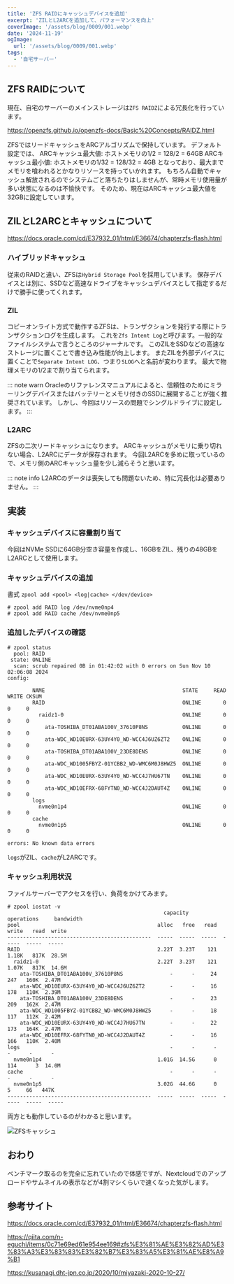 ```yaml
---
title: 'ZFS RAIDにキャッシュデバイスを追加'
excerpt: 'ZILとL2ARCを追加して、パフォーマンスを向上'
coverImage: '/assets/blog/0009/001.webp'
date: '2024-11-19'
ogImage:
  url: '/assets/blog/0009/001.webp'
tags:
  - '自宅サーバー'
---
```


## ZFS RAIDについて
現在、自宅のサーバーのメインストレージは`ZFS RAIDZ`による冗長化を行っています。

https://openzfs.github.io/openzfs-docs/Basic%20Concepts/RAIDZ.html

ZFSではリードキャッシュをARCアルゴリズムで保持しています。
デフォルト設定では、
ARCキャッシュ最大値: ホストメモリの1/2 = 128/2 = 64GB
ARCキャッシュ最小値: ホストメモリの1/32 = 128/32 = 4GB
となっており、最大までメモリを喰われるとかなりリソースを持っていかれます。
もちろん自動でキャッシュ解放されるのでシステムごと落ちたりはしませんが、常時メモリ使用量が多い状態になるのは不愉快です。
そのため、現在はARCキャッシュ最大値を32GBに設定しています。

## ZILとL2ARCとキャッシュについて

https://docs.oracle.com/cd/E37932_01/html/E36674/chapterzfs-flash.html

### ハイブリッドキャッシュ
従来のRAIDと違い、ZFSは`Hybrid Storage Pool`を採用しています。
保存デバイスとは別に、SSDなど高速なドライブをキャッシュデバイスとして指定するだけで勝手に使ってくれます。

### ZIL
コピーオンライト方式で動作するZFSは、トランザクションを発行する際にトランザクションログを生成します。
これを`Zfs Intent Log`と呼びます。一般的なファイルシステムで言うところのジャーナルです。
このZILをSSDなどの高速なストレージに置くことで書き込み性能が向上します。
またZILを外部デバイスに置くことで`Separate Intent LOG`、つまり`SLOG`へと名前が変わります。
最大で物理メモリの1/2まで割り当てられます。

::: note warn
Oracleのリファレンスマニュアルによると、信頼性のためにミラーリングデバイスまたはバッテリーとメモリ付きのSSDに展開することが強く推奨されています。
しかし、今回はリソースの問題でシングルドライブに設定します。
:::

### L2ARC
ZFSの二次リードキャッシュになります。
ARCキャッシュがメモリに乗り切れない場合、L2ARCにデータが保存されます。
今回L2ARCを多めに取っているので、メモリ側のARCキャッシュ量を少し減らそうと思います。

::: note info
L2ARCのデータは喪失しても問題ないため、特に冗長化は必要ありません。
:::


## 実装
### キャッシュデバイスに容量割り当て
今回はNVMe SSDに64GB分空き容量を作成し、16GBをZIL、残りの48GBをL2ARCとして使用します。

### キャッシュデバイスの追加
書式
`zpool add <pool> <log|cache> </dev/device>`
```text: console
# zpool add RAID log /dev/nvme0np4
# zpool add RAID cache /dev/nvme0np5
```

### 追加したデバイスの確認
```text: console
# zpool status
  pool: RAID
 state: ONLINE
  scan: scrub repaired 0B in 01:42:02 with 0 errors on Sun Nov 10 02:06:08 2024
config:

        NAME                                            STATE     READ WRITE CKSUM
        RAID                                            ONLINE       0     0     0
          raidz1-0                                      ONLINE       0     0     0
            ata-TOSHIBA_DT01ABA100V_37610P8NS           ONLINE       0     0     0
            ata-WDC_WD10EURX-63UY4Y0_WD-WCC4J6UZ6ZT2    ONLINE       0     0     0
            ata-TOSHIBA_DT01ABA100V_23DE8DENS           ONLINE       0     0     0
            ata-WDC_WD1005FBYZ-01YCBB2_WD-WMC6M0J8HWZ5  ONLINE       0     0     0
            ata-WDC_WD10EURX-63UY4Y0_WD-WCC4J7HU67TN    ONLINE       0     0     0
            ata-WDC_WD10EFRX-68FYTN0_WD-WCC4J2DAUT4Z    ONLINE       0     0     0
        logs
          nvme0n1p4                                     ONLINE       0     0     0
        cache
          nvme0n1p5                                     ONLINE       0     0     0

errors: No known data errors
```

`logs`がZIL、`cache`がL2ARCです。

### キャッシュ利用状況
ファイルサーバーでアクセスを行い、負荷をかけてみます。
```text: console
# zpool iostat -v
                                                  capacity     operations     bandwidth 
pool                                            alloc   free   read  write   read  write
----------------------------------------------  -----  -----  -----  -----  -----  -----
RAID                                            2.22T  3.23T    121  1.18K   817K  28.5M
  raidz1-0                                      2.22T  3.23T    121  1.07K   817K  14.6M
    ata-TOSHIBA_DT01ABA100V_37610P8NS               -      -     24    247   160K  2.47M
    ata-WDC_WD10EURX-63UY4Y0_WD-WCC4J6UZ6ZT2        -      -     16    178   110K  2.39M
    ata-TOSHIBA_DT01ABA100V_23DE8DENS               -      -     23    209   162K  2.47M
    ata-WDC_WD1005FBYZ-01YCBB2_WD-WMC6M0J8HWZ5      -      -     18    117   112K  2.42M
    ata-WDC_WD10EURX-63UY4Y0_WD-WCC4J7HU67TN        -      -     22    173   164K  2.47M
    ata-WDC_WD10EFRX-68FYTN0_WD-WCC4J2DAUT4Z        -      -     16    166   110K  2.40M
logs                                                -      -      -      -      -      -
  nvme0n1p4                                     1.01G  14.5G      0    114      3  14.0M
cache                                               -      -      -      -      -      -
  nvme0n1p5                                     3.02G  44.6G      0      5     66   447K
----------------------------------------------  -----  -----  -----  -----  -----  -----
```

両方とも動作しているのがわかると思います。

![ZFSキャッシュ](/assets/blog/0009/001.webp)

## おわり
ベンチマーク取るのを完全に忘れていたので体感ですが、Nextcloudでのアップロードやサムネイルの表示などが4割マシくらいで速くなった気がします。

## 参考サイト
https://docs.oracle.com/cd/E37932_01/html/E36674/chapterzfs-flash.html

https://qiita.com/n-eguchi/items/0c71e69ed61e954ee169#zfs%E3%81%AE%E3%82%AD%E3%83%A3%E3%83%83%E3%82%B7%E3%83%A5%E3%81%AE%E8%A9%B1

https://kusanagi.dht-jpn.co.jp/2020/10/miyazaki-2020-10-27/